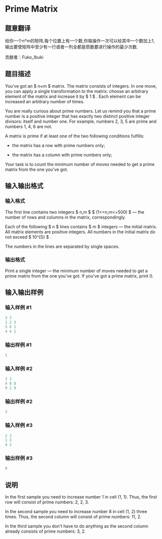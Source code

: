 # Prime Matrix

## 题意翻译

给你一个n*m的矩阵,每个位置上有一个数,你每操作一次可以给其中一个数加上1,输出要使矩阵中至少有一行或者一列全都是质数要进行操作的最少次数.

贡献者：Fuko_Ibuki

## 题目描述

You've got an $ n×m $ matrix. The matrix consists of integers. In one move, you can apply a single transformation to the matrix: choose an arbitrary element of the matrix and increase it by $ 1 $ . Each element can be increased an arbitrary number of times.

You are really curious about prime numbers. Let us remind you that a prime number is a positive integer that has exactly two distinct positive integer divisors: itself and number one. For example, numbers 2, 3, 5 are prime and numbers 1, 4, 6 are not.

A matrix is prime if at least one of the two following conditions fulfills:

- the matrix has a row with prime numbers only;

- the matrix has a column with prime numbers only;

Your task is to count the minimum number of moves needed to get a prime matrix from the one you've got.

## 输入输出格式

### 输入格式

The first line contains two integers $ n,m $ $ (1<=n,m<=500) $ — the number of rows and columns in the matrix, correspondingly.

Each of the following $ n $ lines contains $ m $ integers — the initial matrix. All matrix elements are positive integers. All numbers in the initial matrix do not exceed $ 10^{5} $ .

The numbers in the lines are separated by single spaces.

### 输出格式

Print a single integer — the minimum number of moves needed to get a prime matrix from the one you've got. If you've got a prime matrix, print 0.

## 输入输出样例

### 输入样例 #1

```cpp
3 3
1 2 3
5 6 1
4 4 1

```
### 输出样例 #1

```cpp
1

```
### 输入样例 #2

```cpp
2 3
4 8 8
9 2 9

```
### 输出样例 #2

```cpp
3

```
### 输入样例 #3

```cpp
2 2
1 3
4 2

```
### 输出样例 #3

```cpp
0

```
## 说明

In the first sample you need to increase number 1 in cell (1, 1). Thus, the first row will consist of prime numbers: 2, 2, 3.

In the second sample you need to increase number 8 in cell (1, 2) three times. Thus, the second column will consist of prime numbers: 11, 2.

In the third sample you don't have to do anything as the second column already consists of prime numbers: 3, 2.

